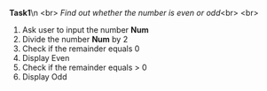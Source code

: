 **Task1**\n 
<br\>
*Find out whether the number is even or odd*<br\>
<br\>
1. Ask user to input the number **Num**
2. Divide the number **Num** by 2
3. Check if the remainder equals 0
4. Display Even
5. Check if the remainder equals > 0
6. Display Odd
